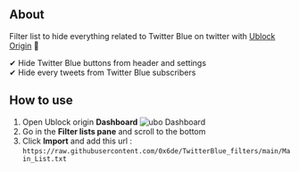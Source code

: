 ## About

Filter list to hide everything related to Twitter Blue on twitter with [Ublock Origin](https://github.com/gorhill/uBlock) 🔴


✔ Hide Twitter Blue buttons from header and settings  
✔ Hide every tweets from Twitter Blue subscribers


## How to use
1. Open Ublock origin **Dashboard** ![ubo Dashboard](https://user-images.githubusercontent.com/886325/102916299-9b30c000-4483-11eb-92de-d54d53674436.png "ublock origin Dashboard")
2. Go in the **Filter lists pane** and scroll to the bottom
3. Click **Import** and add this url : `https://raw.githubusercontent.com/0x6de/TwitterBlue_filters/main/Main_List.txt`





